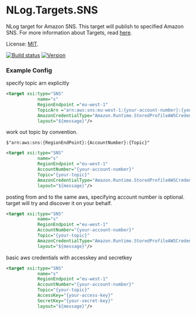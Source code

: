 # NLog.Targets.SNS

NLog target for Amazon SNS. This target will publish to specified Amazon SNS. For more information about Targets, read [here](https://github.com/NLog/NLog/wiki/Targets "NLog Targets").

License: [MIT](https://raw.githubusercontent.com/Takaloy/NLog.Targets.SNS/master/LICENSE).

[![Build status](https://ci.appveyor.com/api/projects/status/v96402hp71igqyrq/branch/master?svg=true)](https://ci.appveyor.com/project/Takaloy/nlog-targets-sns/branch/master)
[![Version](https://img.shields.io/nuget/v/NLog.Targets.SNS.svg)](https://www.nuget.org/packages/NLog.Targets.SNS)


### Example Config

specify topic arn explicitly

```xml
<target xsi:type="SNS" 
            name="s" 
            RegionEndpoint ="eu-west-1"
            TopicArn ="arn:aws:sns:eu-west-1:{your-account-number}:{your-topic}"
            AmazonCredentialType="Amazon.Runtime.StoredProfileAWSCredentials, AWSSDK"
            layout="${message}"/>
```

work out topic by convention. 
```
$"arn:aws:sns:{RegionEndPoint}:{AccountNumber}:{Topic}"
```

```xml
<target xsi:type="SNS"
            name="s"
            RegionEndpoint ="eu-west-1"
            AccountNumber="{your-account-number}"
            Topic="{your-topic}"
            AmazonCredentialType="Amazon.Runtime.StoredProfileAWSCredentials, AWSSDK"
            layout="${message}"/>
```

posting from and to the same aws, specifying account number is optional. target will try and discover it on your behalf.

```xml
<target xsi:type="SNS"
            name="s"
            RegionEndpoint ="eu-west-1"
            AccountNumber="{your-account-number}"
            Topic="{your-topic}"
            AmazonCredentialType="Amazon.Runtime.StoredProfileAWSCredentials, AWSSDK"
            layout="${message}"/>
```

basic aws credentials with accesskey and secretkey

```xml
<target xsi:type="SNS"
            name="s"
            RegionEndpoint ="eu-west-1"
            AccountNumber="{your-account-number}"
            Topic="{your-topic}"
			AccessKey="{your-access-key}"
			SecretKey="{your-secret-key}"
            layout="${message}"/>
```


